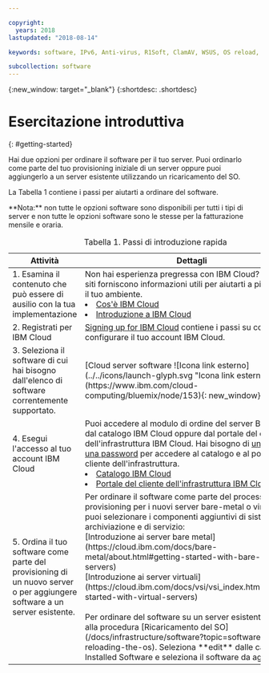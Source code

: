 ```yaml
---

copyright:
  years: 2018
lastupdated: "2018-08-14"

keywords: software, IPv6, Anti-virus, R1Soft, ClamAV, WSUS, OS reload, operating system, Email, Red Hat

subcollection: software
---
```


{:new_window: target="_blank"}
{:shortdesc: .shortdesc}

# Esercitazione introduttiva
{: #getting-started}

Hai due opzioni per ordinare il software per il tuo server. Puoi ordinarlo come parte del tuo provisioning iniziale di un server oppure puoi aggiungerlo a un server esistente utilizzando un ricaricamento del SO.

La Tabella 1 contiene i passi per aiutarti a ordinare del software.
<table>
   <CAPTION>Tabella 1. Passi di introduzione rapida</CAPTION>
   <THEAD>
   <TR>
   <th>Attività</th>
   <th>Dettagli</th>
   </TR>
   </THEAD>
  <TBODY>
   <tr>
   <td>1. Esamina il contenuto che può essere di ausilio con la tua implementazione</td>
   <td>Non hai esperienza pregressa con IBM Cloud? I seguenti siti forniscono informazioni utili per aiutarti a pianificare il tuo ambiente.
   <li><a href="https://ibm.com/cloud-computing/">Cos'è IBM Cloud</a></li>
   <li><a href="https://ibm.com/cloud/get-started">Introduzione a IBM Cloud</a></li>
   </td>
   <tr>
   <td>2. Registrati per IBM Cloud</td>
   <td><a href="https://cloud.ibm.com/docs/admin/adminpublic.html#signing-up-for-ibm-cloud">Signing up for IBM Cloud</a> contiene i passi su come configurare il tuo account IBM Cloud.</td>
 <tr>
   <td>3. Seleziona il software di cui hai bisogno dall'elenco di software correntemente supportato.</td>
   <td>[Cloud server software ![Icona link esterno](../../icons/launch-glyph.svg "Icona link esterno")](https://www.ibm.com/cloud-computing/bluemix/node/153){: new_window}</td>
   **Nota:** non tutte le opzioni software sono disponibili per tutti i tipi di server e non tutte le opzioni software sono le stesse per la fatturazione mensile e oraria.
 <tr>
   <td>4. Esegui l'accesso al tuo account IBM Cloud</td>
   <td>Puoi accedere al modulo di ordine del server Bare Metal dal catalogo IBM Cloud oppure dal portale del cliente dell'infrastruttura IBM Cloud. Hai bisogno di <a href="https://cloud.ibm.com/docs/customer-portal/getting-started.html#getting-started">un ID IBM e una password</a> per accedere al catalogo e al portale del cliente dell'infrastruttura.
   <li><a href="https://cloud.ibm.com/catalog/">Catalogo IBM Cloud</a></li>
   <li><a href="https://control.softlayer.com">Portale del cliente dell'infrastruttura IBM Cloud</a></li>  
   </td>
   <tr>   
   <td>5. Ordina il tuo software come parte del provisioning di un nuovo server o per aggiungere software a un server esistente.</td>
   <td>Per ordinare il software come parte del processo di provisioning per i nuovi server bare-metal o virtuali, puoi selezionare i componenti aggiuntivi di sistema, di archiviazione e di servizio:<br>
   [Introduzione ai server bare metal](https://cloud.ibm.com/docs/bare-metal/about.html#getting-started-with-bare-metal-servers)<br>
   [Introduzione ai server virtuali](https://cloud.ibm.com/docs/vsi/vsi_index.html#getting-started-with-virtual-servers) <br><br>
   Per ordinare del software su un server esistente, attieniti alla procedura [Ricaricamento del SO](/docs/infrastructure/software?topic=software-reloading-the-os). Seleziona **edit** dalle categorie Installed Software e seleziona il software da aggiungere.<br>
  </TBODY>
</table>
